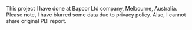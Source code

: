 This project I have done at Bapcor Ltd company, Melbourne, Australia. Please note, I have blurred some data due to privacy policy. Also, I cannot share original PBI report.
